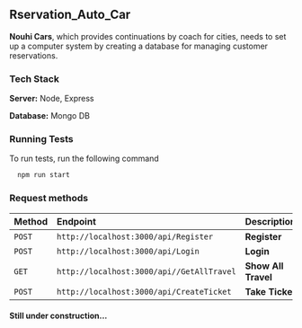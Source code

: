 ## Rservation_Auto_Car

**Nouhi Cars**, which provides continuations by coach for cities, needs to set up a computer system by creating a database for managing customer reservations.


### Tech Stack

**Server:** Node, Express

**Database:** Mongo DB


### Running Tests

To run tests, run the following command

```bash
  npm run start
```

### Request methods

| Method    | Endpoint     | Description                |
| :-------- | :------- | :------------------------- |
| `POST` | `http://localhost:3000/api/Register` | **Register** |
| `POST` | `http://localhost:3000/api/Login` | **Login**|
| `GET` | `http://localhost:3000/api//GetAllTravel` | **Show All Travel**|
| `POST` | `http://localhost:3000/api/CreateTicket` | **Take Ticket**|


#### Still under construction...